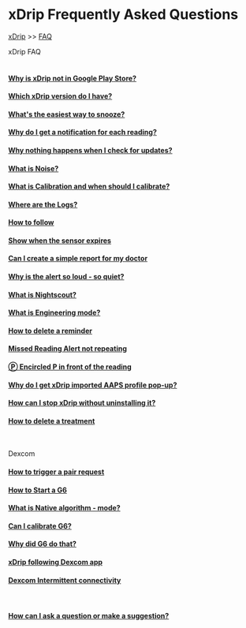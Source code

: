 # xDrip Frequently Asked Questions  
[xDrip](../README.md) >> [FAQ](./FAQ_page)  
  
xDrip FAQ  
<br/>  
  
#### [Why is xDrip not in Google Play Store?](./App-store)  
#### [Which xDrip version do I have?](./xDrip-Version)  
#### [What's the easiest way to snooze?](./Snooze)  
#### [Why do I get a notification for each reading?](./Frequent_notifications)  
#### [Why nothing happens when I check for updates?](./NoUpdate)  
#### [What is Noise?](./Noise)  
#### [What is Calibration and when should I calibrate?](./Calibration)  
#### [Where are the Logs?](./Logs)  
#### [How to follow](./How-to-follow)  
#### [Show when the sensor expires](./Sensor-Expiry)  
#### [Can I create a simple report for my doctor](./Report)  
#### [Why is the alert so loud - so quiet?](./Ascending-volume-profile)  
#### [What is Nightscout?](./Nightscout)  
#### [What is Engineering mode?](./Engineering-Mode)  
#### [How to delete a reminder](./Delete-Reminder)  
#### [Missed Reading Alert not repeating](./MissedSignalAlert)  
#### [&#x24c5; Encircled P in front of the reading](./P_in_Circle)  
#### [Why do I get xDrip imported AAPS profile pop-up?](./AAPS_ProfileImportNotification)  
#### [How can I stop xDrip without uninstalling it?](./Stop-xDrip)  
#### [How to delete a treatment](./Delete_Treatment)  
<br/>  
  
Dexcom  
#### [How to trigger a pair request](./MissedPairRequest)  
#### [How to Start a G6](./Starting-G6)  
#### [What is Native algorithm - mode?](./Native-Algorithm)  
#### [Can I calibrate G6?](./Calibrate-G6)  
#### [Why did G6 do that?](./What-not-to-do)  
#### [xDrip following Dexcom app](./DexcomAppxDrip)  
#### [Dexcom Intermittent connectivity](./Intermittent)  
<br/>  
  
#### [How can I ask a question or make a suggestion?](./Contact)    

